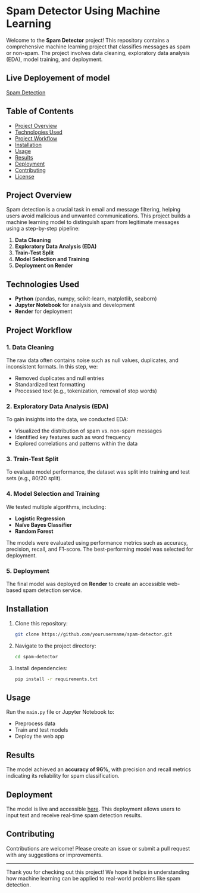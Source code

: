 # Spam Detector Using Machine Learning

Welcome to the **Spam Detector** project! This repository contains a comprehensive machine learning project that classifies messages as spam or non-spam. The project involves data cleaning, exploratory data analysis (EDA), model training, and deployment.

## Live Deployement of model
[Spam Detection](https://spam-detector-4n06.onrender.com)


## Table of Contents
- [Project Overview](#project-overview)
- [Technologies Used](#technologies-used)
- [Project Workflow](#project-workflow)
- [Installation](#installation)
- [Usage](#usage)
- [Results](#results)
- [Deployment](#deployment)
- [Contributing](#contributing)
- [License](#license)

## Project Overview
Spam detection is a crucial task in email and message filtering, helping users avoid malicious and unwanted communications. This project builds a machine learning model to distinguish spam from legitimate messages using a step-by-step pipeline:
1. **Data Cleaning**
2. **Exploratory Data Analysis (EDA)**
3. **Train-Test Split**
4. **Model Selection and Training**
5. **Deployment on Render**

## Technologies Used
- **Python** (pandas, numpy, scikit-learn, matplotlib, seaborn)
- **Jupyter Notebook** for analysis and development
- **Render** for deployment

## Project Workflow
### 1. Data Cleaning
The raw data often contains noise such as null values, duplicates, and inconsistent formats. In this step, we:
- Removed duplicates and null entries
- Standardized text formatting
- Processed text (e.g., tokenization, removal of stop words)

### 2. Exploratory Data Analysis (EDA)
To gain insights into the data, we conducted EDA:
- Visualized the distribution of spam vs. non-spam messages
- Identified key features such as word frequency
- Explored correlations and patterns within the data

### 3. Train-Test Split
To evaluate model performance, the dataset was split into training and test sets (e.g., 80/20 split).

### 4. Model Selection and Training
We tested multiple algorithms, including:
- **Logistic Regression**
- **Naïve Bayes Classifier**
- **Random Forest**

The models were evaluated using performance metrics such as accuracy, precision, recall, and F1-score. The best-performing model was selected for deployment.

### 5. Deployment
The final model was deployed on **Render** to create an accessible web-based spam detection service.

## Installation
1. Clone this repository:
   ```bash
   git clone https://github.com/yourusername/spam-detector.git
   ```
2. Navigate to the project directory:
   ```bash
   cd spam-detector
   ```
3. Install dependencies:
   ```bash
   pip install -r requirements.txt
   ```

## Usage
Run the `main.py` file or Jupyter Notebook to:
- Preprocess data
- Train and test models
- Deploy the web app

## Results
The model achieved an **accuracy of 96%**, with precision and recall metrics indicating its reliability for spam classification.

## Deployment
The model is live and accessible [here](https://spam-detector-4n06.onrender.com). This deployment allows users to input text and receive real-time spam detection results.

## Contributing
Contributions are welcome! Please create an issue or submit a pull request with any suggestions or improvements.


---

Thank you for checking out this project! We hope it helps in understanding how machine learning can be applied to real-world problems like spam detection.

